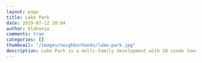 ```yaml
---
layout: page
title: Lake Park
date: 2019-07-12 20:04
author: Klahanie
comments: true
categories: []
thumbnail: "/images/neighborhoods/lake-park.jpg"
description: Lake Park is a multi-family development with 28 condo townhomes. It is located across from the Lakeside Park and main office area which has amenities including a swimming pool, two play structures, two tennis courts, basketball courts, large open grassy area, and access to Yellow Lake and Yellow Lake trail.
---
```

<object type="image/svg+xml" data="{{site.url}}/images/neighborhoods/lake-park.svg" class="img-fluid"/>